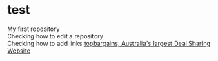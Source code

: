 test
====

My first repository<br>
Checking how to edit a repository<br>
Checking how to add links [topbargains, Australia's largest Deal Sharing Website](http://www.topbargains.com.au/)
